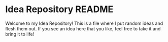 # Idea Repository README
Welcome to my Idea Repository! This is a file where I put random ideas and flesh them out. If you see an idea here that you like, feel free to take it and bring it to life!

